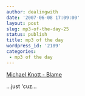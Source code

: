 ```yaml
---
author: dealingwith
date: '2007-06-08 17:09:00'
layout: post
slug: mp3-of-the-day-25
status: publish
title: mp3 of the day
wordpress_id: '2189'
categories:
 - mp3 of the day
---
```


[Michael Knott - Blame][1]

...just 'cuz...

   [1]: http://daniel.iaspiretonothing.com/blog/files/2007/06/Michael%20Knott%20-%20Nash%20Vegas%20-%2010%20-%20Blame.mp3


